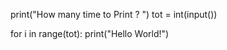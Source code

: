 print("How many time to Print ? ")
tot = int(input())

for i in range(tot):
    print("Hello World!")
